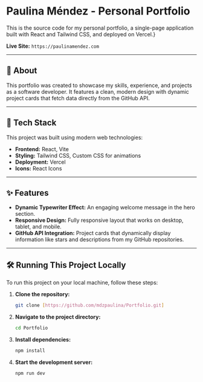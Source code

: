 # Paulina Méndez - Personal Portfolio

This is the source code for my personal portfolio, a single-page application built with React and Tailwind CSS, and deployed on Vercel.}

**Live Site:** `https://paulinamendez.com`

---
## 📖 About
This portfolio was created to showcase my skills, experience, and projects as a software developer. It features a clean, modern design with dynamic project cards that fetch data directly from the GitHub API.

---
## 🚀 Tech Stack
This project was built using modern web technologies:
* **Frontend:** React, Vite
* **Styling:** Tailwind CSS, Custom CSS for animations
* **Deployment:** Vercel
* **Icons:** React Icons

---
## ✨ Features
* **Dynamic Typewriter Effect:** An engaging welcome message in the hero section.
* **Responsive Design:** Fully responsive layout that works on desktop, tablet, and mobile.
* **GitHub API Integration:** Project cards that dynamically display information like stars and descriptions from my GitHub repositories.

---
## 🛠️ Running This Project Locally
To run this project on your local machine, follow these steps:

1.  **Clone the repository:**
    ```bash
    git clone [https://github.com/mdzpaulina/Portfolio.git]
    ```
2.  **Navigate to the project directory:**
    ```bash
    cd Portfolio
    ```
3.  **Install dependencies:**
    ```bash
    npm install
    ```
4.  **Start the development server:**
    ```bash
    npm run dev
    ```
